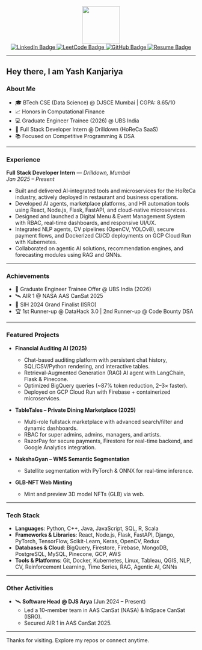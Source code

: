 <div id="header" align="center">
  <img src="https://user-images.githubusercontent.com/5713670/87202985-820dcb80-c2b6-11ea-9f56-7ec461c497c3.gif" width="100"/>
</div>

<div id="badges" align="center">
  <a href="https://www.linkedin.com/in/yashkanjariyaa69/">
    <img src="https://img.shields.io/badge/LinkedIn-blue?style=for-the-badge&logo=linkedin&logoColor=white" alt="LinkedIn Badge"/>
  </a>
  <a href="https://leetcode.com/u/yashkanjariyaa/">
    <img src="https://img.shields.io/badge/LeetCode-orange?style=for-the-badge&logo=leetcode&logoColor=white" alt="LeetCode Badge"/>
  </a>
  <a href="https://github.com/yashkanjariyaa">
    <img src="https://img.shields.io/badge/GitHub-black?style=for-the-badge&logo=github&logoColor=white" alt="GitHub Badge"/>
  </a>
  <a href="https://docs.google.com/document/d/1g9LKJGwIxb4bhXlZTNZHsxABfIEs7VIycP1P1_yGOVg/edit?usp=sharing">
    <img src="https://img.shields.io/badge/Resume-gray?style=for-the-badge&logo=googledocs&logoColor=white" alt="Resume Badge"/>
  </a>
</div>

---

## Hey there, I am Yash Kanjariya

### About Me

- 🎓 BTech CSE (Data Science) @ DJSCE Mumbai | CGPA: 8.65/10
- 📈 Honors in Computational Finance
- 💻 Graduate Engineer Trainee (2026) @ UBS India
- 🔭 Full Stack Developer Intern @ Drilldown (HoReCa SaaS)
- 📚 Focused on Competitive Programming & DSA

---

### Experience

**Full Stack Developer Intern** — *Drilldown, Mumbai*  
*Jan 2025 – Present*  
- Built and delivered AI-integrated tools and microservices for the HoReCa industry, actively deployed in restaurant and business operations.  
- Developed AI agents, marketplace platforms, and HR automation tools using React, Node.js, Flask, FastAPI, and cloud-native microservices.  
- Designed and launched a Digital Menu & Event Management System with RBAC, real-time dashboards, and responsive UI/UX.  
- Integrated NLP agents, CV pipelines (OpenCV, YOLOv8), secure payment flows, and Dockerized CI/CD deployments on GCP Cloud Run with Kubernetes.  
- Collaborated on agentic AI solutions, recommendation engines, and forecasting modules using RAG and GNNs.  

---

### Achievements

- 🎯 Graduate Engineer Trainee Offer @ UBS India (2026)  
- 🛰️ AIR 1 @ NASA AAS CanSat 2025  
- 🚀 SIH 2024 Grand Finalist (ISRO)  
- 🏆 1st Runner-up @ DataHack 3.0 | 2nd Runner-up @ Code Bounty DSA  

---

### Featured Projects

- **Financial Auditing AI (2025)**  
  - Chat-based auditing platform with persistent chat history, SQL/CSV/Python rendering, and interactive tables.  
  - Retrieval-Augmented Generation (RAG) AI agent with LangChain, Flask & Pinecone.  
  - Optimized BigQuery queries (~87% token reduction, 2–3× faster).  
  - Deployed on GCP Cloud Run with Firebase + containerized microservices.  

- **TableTales – Private Dining Marketplace (2025)**  
  - Multi-role fullstack marketplace with advanced search/filter and dynamic dashboards.  
  - RBAC for super admins, admins, managers, and artists.  
  - RazorPay for secure payments, Firestore for real-time backend, and Google Analytics integration.  

- **NakshaGyan – WMS Semantic Segmentation**  
  - Satellite segmentation with PyTorch & ONNX for real-time inference.  

- **GLB-NFT Web Minting**  
  - Mint and preview 3D model NFTs (GLB) via web.  

---

### Tech Stack

- **Languages**: Python, C++, Java, JavaScript, SQL, R, Scala  
- **Frameworks & Libraries**: React, Node.js, Flask, FastAPI, Django, PyTorch, TensorFlow, Scikit-Learn, Keras, OpenCV, Redux  
- **Databases & Cloud**: BigQuery, Firestore, Firebase, MongoDB, PostgreSQL, MySQL, Pinecone, GCP, AWS  
- **Tools & Platforms**: Git, Docker, Kubernetes, Linux, Tableau, QGIS, NLP, CV, Reinforcement Learning, Time Series, RAG, Agentic AI, GNNs  

---

### Other Activities

- 🛰️ **Software Head @ DJS Arya** (Jun 2024 – Present)  
  - Led a 10-member team in AAS CanSat (NASA) & InSpace CanSat (ISRO).  
  - Secured AIR 1 in AAS CanSat 2025.  

---

Thanks for visiting. Explore my repos or connect anytime.

